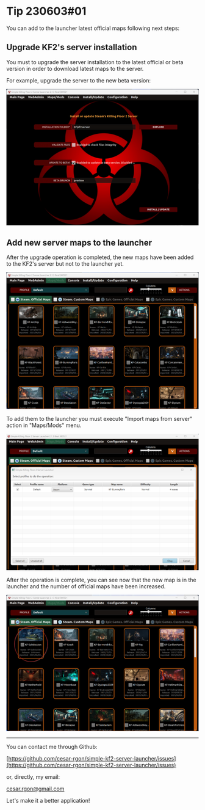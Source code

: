 # Tip 230603#01

You can add to the launcher latest official maps following next steps:

## Upgrade KF2's server installation
You must to upgrade the server installation to the latest official or beta version in order to download latest maps to the server.

For example, upgrade the server to the new beta version:

![tip2-01.png](../images/tip2-01.png)

## Add new server maps to the launcher
After the upgrade operation is completed, the new maps have been added to the KF2's server but not to the launcher yet.

![tip2-02.png](../images/tip2-02.png)

To add them to the launcher you must execute "Import maps from server" action in "Maps/Mods" menu.

![tip2-03.png](../images/tip2-03.png)

After the operation is complete, you can see now that the new map is in the launcher and the number of official maps have been increased.

![tip2-04.png](../images/tip2-04.png)

---

You can contact me through Github:

[https://github.com/cesar-rgon/simple-kf2-server-launcher/issues](https://github.com/cesar-rgon/simple-kf2-server-launcher/issues)

or, directly, my email:

[cesar.rgon@gmail.com](mailto:cesar.rgon@gmail.com)

Let's make it a better application!
